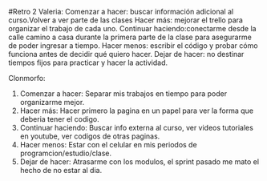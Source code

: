 #Retro 2
Valeria: Comenzar a hacer: buscar información adicional al curso.Volver a ver parte de las clases
Hacer más: mejorar el trello para organizar el trabajo de cada uno.
Continuar haciendo:conectarme desde la calle camino a casa durante la primera parte de la clase para asegurarme de poder ingresar a tiempo.
Hacer menos: escribir el código y probar cómo funciona antes de decidir qué quiero hacer.
Dejar de hacer: no destinar tiempos fijos para practicar y hacer la actividad.

Clonmorfo:
1. Comenzar a hacer: Separar mis trabajos en tiempo para poder organizarme mejor.
2. Hacer más: Hacer primero la pagina en un papel para ver la forma que deberia tener el codigo.
3. Continuar haciendo: Buscar info externa al curso, ver videos tutoriales en youtube, ver codigos de otras paginas.
4. Hacer menos: Estar con el celular en mis periodos de programcion/estudio/clase.
5. Dejar de hacer: Atrasarme con los modulos, el sprint pasado me mato el hecho de no estar al dia.



